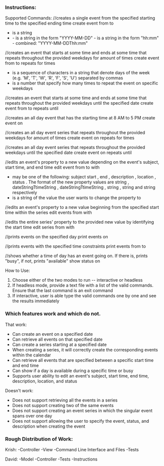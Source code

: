 ### Instructions:
Supported Commands:
//creates a single event from the specified starting time to the specified ending time
create event <eventSubject> from <dateStringTtimeString> to <dateStringTtimeString>
- <eventSubject> is a string
- <dateStringTtimeString>
	- <dateString> is a string in the form "YYYY-MM-DD"
	- <timeString> is a string in the form "hh:mm"
	- combined: "YYYY-MM-DDThh:mm"

//creates an event that starts at some time and ends at some time that repeats throughout the provided weekdays for <N> amount of times 
create event <eventSubject> from <dateStringTtimeString> to <dateStringTtimeString> repeats <weekdays> for <N> times
- <weekdays> is a sequence of characters in a string that denote days of the week (e.g. 'M', 'T', 'W', 'R', 'F', 'S', 'U') separated by commas
- <N> is a number that specify how many times to repeat the event on specific weekdays

//creates an event that starts at some time and ends at some time that repeats throughout the provided weekdays until the specified date
create event <eventSubject> from <dateStringTtimeString> to <dateStringTtimeString> repeats <weekdays> until <dateString>

//creates an all day event that has the starting time at 8 AM to 5 PM
create event <eventSubject> on <dateString>

//creates an all day event series that repeats throughout the provided weekdays for <N> amount of times
create event <eventSubject> on <dateString> repeats <weekdays> for <N> times

//creates an all day event series that repeats throughout the provided weekdays until the specified date
create event <eventSubject> on <dateString> repeats <weekdays> until <dateString>

//edits an event's property to a new value depending on the event's subject, start time, and end time
edit event <property> <eventSubject> from <dateStringTtimeString> to <dateStringTtimeString> with <NewPropertyValue>
- <property> may be one of the following: subject start , end , description , location , status . The format of the new property values are string , dateStringTtimeString , dateStringTtimeString , string , string and string respectively
- <NewPropertyValue> is a string of the value the user wants to change the property to

//edits an event's property to a new value beginning from the specified start time within the series
edit events <property> <eventSubject> from <dateStringTtimeString> with <NewPropertyValue>

//edits the entire series' property to the provided new value by identifying the start time
edit series <property> <eventSubject> from <dateStringTtimeString> with <NewPropertyValue>

//prints events on the specified day
print events on <dateString>

//prints events with the specified time constraints
print events from <dateStringTtimeString> to <dateStringTtimeString>

//shows whether a time of day has an event going on. If there is, prints "busy", if not, prints "available"
show status on <dateStringTtimeString>

How to Use:
1. Choose either of the two modes to run -- interactive or headless
2. If headless mode, provide a text file with a list of the valid commands. Ensure that the last command is an exit command
3. If interactive, user is able type the valid commands one by one and see the results immediately

### Which features work and which do not.
That work:
- Can create an event on a specified date
- Can retrieve all events on that specified date
- Can create a series starting at a specified date
- When creating a series, it will correctly create the corresponding events within the calendar
- Can retrieve all events that are specified between a specific start time and end time
- Can show if a day is available during a specific time or busy
- Supports user ability to edit an event's subject, start time, end time, description, location, and status

Doesn't work:
- Does not support retrieving all the events in a series
- Does not support creating two of the same events
- Does not support creating an event series in which the singular event spans over one day
- Does not support allowing the user to specify the event, status, and description when creating the event

### Rough Distribution of Work:
Krish: 
-Controller
-View
-Command Line Interface and Files
-Tests

David:
-Model
-Controller
-Tests
-Instructions
